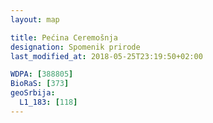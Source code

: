 ```yaml
---
layout: map

title: Pećina Ceremošnja
designation: Spomenik prirode
last_modified_at: 2018-05-25T23:19:50+02:00

WDPA: [388805]
BioRaS: [373]
geoSrbija:
  L1_183: [118]
---
```

